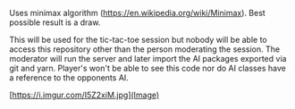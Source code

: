 
Uses minimax algorithm (https://en.wikipedia.org/wiki/Minimax). Best possible result is a draw.

This will be used for the tic-tac-toe session but nobody will be able to access this repository other than the person moderating the session. The moderator will run the server and later import the AI packages exported via git and yarn. Player's won't be able to see this code nor do AI classes have a reference to the opponents AI. 

[https://i.imgur.com/I5Z2xiM.jpg](Image)
